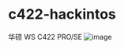 # c422-hackintos
华硕 WS C422 PRO/SE
![image](https://user-images.githubusercontent.com/35752935/141431746-96f490bc-6017-481f-92a3-021aef85a18d.png)
